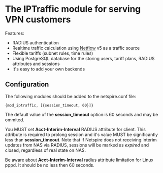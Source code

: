 The IPTraffic module for serving VPN customers
==============================================

Features:

* RADIUS authentication
* Realtime traffic calculation using [Netflow](http://en.wikipedia.org/wiki/Netflow) v5 as a traffic source
* Flexible tariffs (subnet rules, time rules)
* Using PostgreSQL database for the storing users, tariff plans, RADIUS attributes and sessions
* It's easy to add your own backends

Configuration
-------------

The following modules should be added to the netspire.conf file:

    {mod_iptraffic, [{session_timeout, 60}]}

The default value of the **session_timeout** option is 60 seconds and may be ommited.

You MUST set **Acct-Interim-Interval** RADIUS attribute for client. This attribute is required to prolong session and it's value MUST be significantly less than **session_timeout**.
Note that if Netspire does not receiving interim updates from NAS via RADIUS, sessions will be marked as *expired* and closed, regardless of real state on NAS.

Be aware about **Acct-Interim-Interval** radius attribute limitation for Linux pppd. It should be no less then 60 seconds.
